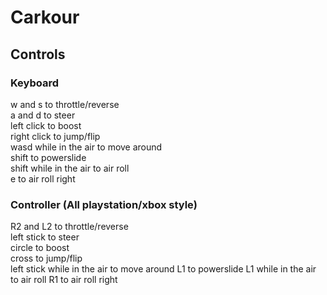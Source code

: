 # Carkour

## Controls

### Keyboard

w and s to throttle/reverse  
a and d to steer  
left click to boost  
right click to jump/flip  
wasd while in the air to move around  
shift to powerslide  
shift while in the air to air roll  
e to air roll right  

### Controller (All playstation/xbox style)

R2 and L2 to throttle/reverse  
left stick to steer  
circle to boost  
cross to jump/flip  
left stick while in the air to move around
L1 to powerslide
L1 while in the air to air roll
R1 to air roll right
